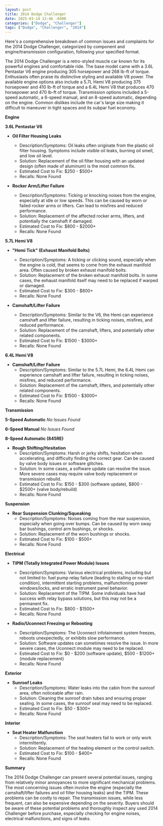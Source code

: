 ```yaml
---
layout: post
title: 2014 Dodge Challenger
date: 2025-03-14 12:46 -0400
categories: ["Dodge", "Challenger"]
tags: ["Dodge", "Challenger", "2014"]
---
```

Here's a comprehensive breakdown of common issues and complaints for the 2014 Dodge Challenger, categorized by component and engine/transmission configuration, following your specified format.

The 2014 Dodge Challenger is a retro-styled muscle car known for its powerful engines and comfortable ride. The base model came with a 3.6L Pentastar V6 engine producing 305 horsepower and 268 lb-ft of torque. Enthusiasts often praise its distinctive styling and available V8 power. The available engine options also include a 5.7L Hemi V8 producing 375 horsepower and 410 lb-ft of torque and a 6.4L Hemi V8 that produces 470 horsepower and 470 lb-ft of torque. Transmission options included a 5-speed automatic, a 6-speed manual, and an 8-speed automatic, depending on the engine. Common dislikes include the car's large size making it difficult to maneuver in tight spaces and its subpar fuel economy.

**Engine**

**3.6L Pentastar V6**

*   **Oil Filter Housing Leaks**
    *   Description/Symptoms: Oil leaks often originate from the plastic oil filter housing. Symptoms include visible oil leaks, burning oil smell, and low oil level.
    *   Solution: Replacement of the oil filter housing with an updated design (often made of aluminum) is the most common fix.
    *   Estimated Cost to Fix: $250 - $500+
    *   Recalls: None Found

*   **Rocker Arm/Lifter Failure**
    *   Description/Symptoms: Ticking or knocking noises from the engine, especially at idle or low speeds. This can be caused by worn or failed rocker arms or lifters. Can lead to misfires and reduced performance.
    *   Solution: Replacement of the affected rocker arms, lifters, and potentially the camshaft if damaged.
    *   Estimated Cost to Fix: $800 - $2000+
    *   Recalls: None Found

**5.7L Hemi V8**

*   **"Hemi Tick" (Exhaust Manifold Bolts)**
    *   Description/Symptoms: A ticking or clicking sound, especially when the engine is cold, that seems to come from the exhaust manifold area. Often caused by broken exhaust manifold bolts.
    *   Solution: Replacement of the broken exhaust manifold bolts. In some cases, the exhaust manifold itself may need to be replaced if warped or damaged.
    *   Estimated Cost to Fix: $300 - $800+
    *   Recalls: None Found

*   **Camshaft/Lifter Failure**
    *   Description/Symptoms: Similar to the V6, the Hemi can experience camshaft and lifter failure, resulting in ticking noises, misfires, and reduced performance.
    *   Solution: Replacement of the camshaft, lifters, and potentially other related components.
    *   Estimated Cost to Fix: $1500 - $3000+
    *   Recalls: None Found

**6.4L Hemi V8**

*   **Camshaft/Lifter Failure**
    *   Description/Symptoms: Similar to the 5.7L Hemi, the 6.4L Hemi can experience camshaft and lifter failure, resulting in ticking noises, misfires, and reduced performance.
    *   Solution: Replacement of the camshaft, lifters, and potentially other related components.
    *   Estimated Cost to Fix: $1500 - $3000+
    *   Recalls: None Found

**Transmission**

**5-Speed Automatic**
*No Issues Found*

**6-Speed Manual**
*No Issues Found*

**8-Speed Automatic (845RE)**

*   **Rough Shifting/Hesitation**
    *   Description/Symptoms: Harsh or jerky shifts, hesitation when accelerating, and difficulty finding the correct gear. Can be caused by valve body issues or software glitches.
    *   Solution: In some cases, a software update can resolve the issue. More severe cases may require valve body replacement or transmission rebuild.
    *   Estimated Cost to Fix: $150 - $300 (software update), $800 - $2500+ (valve body/rebuild)
    *   Recalls: None Found

**Suspension**

*   **Rear Suspension Clunking/Squeaking**
    *   Description/Symptoms: Noises coming from the rear suspension, especially when going over bumps. Can be caused by worn sway bar bushings, control arm bushings, or shocks.
    *   Solution: Replacement of the worn bushings or shocks.
    *   Estimated Cost to Fix: $100 - $500+
    *   Recalls: None Found

**Electrical**

*   **TIPM (Totally Integrated Power Module) Issues**
    *   Description/Symptoms: Various electrical problems, including but not limited to: fuel pump relay failure (leading to stalling or no-start condition), intermittent starting problems, malfunctioning power windows/locks, and erratic instrument panel behavior.
    *   Solution: Replacement of the TIPM. Some individuals have had success with relay bypass solutions, but this may not be a permanent fix.
    *   Estimated Cost to Fix: $800 - $1500+
    *   Recalls: None Found

*   **Radio/Uconnect Freezing or Rebooting**
    *   Description/Symptoms: The Uconnect infotainment system freezes, reboots unexpectedly, or exhibits slow performance.
    *   Solution: Software updates can sometimes resolve the issue. In more severe cases, the Uconnect module may need to be replaced.
    *   Estimated Cost to Fix: $0 - $200 (software update), $500 - $1200+ (module replacement)
    *   Recalls: None Found

**Exterior**

*   **Sunroof Leaks**
    *   Description/Symptoms: Water leaks into the cabin from the sunroof area, often noticeable after rain.
    *   Solution: Cleaning the sunroof drain tubes and ensuring proper sealing. In some cases, the sunroof seal may need to be replaced.
    *   Estimated Cost to Fix: $50 - $300+
    *   Recalls: None Found

**Interior**

*   **Seat Heater Malfunction**
    *   Description/Symptoms: The seat heaters fail to work or only work intermittently.
    *   Solution: Replacement of the heating element or the control switch.
    *   Estimated Cost to Fix: $100 - $400+
    *   Recalls: None Found

**Summary**

The 2014 Dodge Challenger can present several potential issues, ranging from relatively minor annoyances to more significant mechanical problems. The most concerning issues often involve the engine (especially the camshaft/lifter failures and oil filter housing leaks) and the TIPM. These problems can be costly to repair. The transmission issues, while less frequent, can also be expensive depending on the severity. Buyers should be aware of these potential problems and thoroughly inspect any used 2014 Challenger before purchase, especially checking for engine noises, electrical malfunctions, and signs of leaks.


